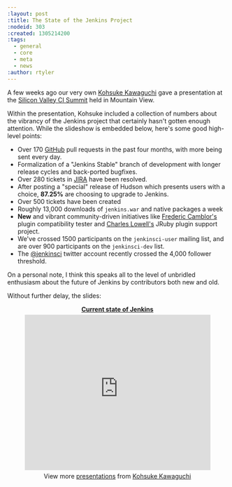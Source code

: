 ```yaml
---
:layout: post
:title: The State of the Jenkins Project
:nodeid: 303
:created: 1305214200
:tags:
  - general
  - core
  - meta
  - news
:author: rtyler
---
```


A few weeks ago our very own [Kohsuke Kawaguchi](http://www.twitter.com/kohsukekawa) gave a presentation at the [Silicon Valley CI Summit](http://events.linkedin.com/Silicon-Valley-Continuous-Integration/pub/591454) held in Mountain View.

Within the presentation, Kohsuke included a collection of numbers about the vibrancy of the Jenkins project that certainly hasn't gotten enough attention. While the slideshow is embedded below, here's some good high-level points:

- Over 170 [GitHub](https://github.com/jenkinsci) pull requests in the past four months, with more being sent every day.
- Formalization of a "Jenkins Stable" branch of development with longer release cycles and back-ported bugfixes.
- Over 280 tickets in [JIRA](https://issues.jenkins-ci.org) have been resolved.
- After posting a "special" release of Hudson which presents users with a choice, **87.25%** are choosing to upgrade to Jenkins.
- Over 500 tickets have been created
- Roughly 13,000 downloads of `jenkins.war` and native packages a week
- **New** and vibrant community-driven initiatives like [Frederic Camblor's](http://twitter.com/fcamblor) plugin compatibility tester and [Charles Lowell's](http://twitter.com/cowboyd) JRuby plugin support project.
- We've crossed 1500 participants on the `jenkinsci-user` mailing list, and are over 900 participants on the `jenkinsci-dev` list.
- The [@jenkinsci](http://twitter.com/jenkinsci) twitter account recently crossed the 4,000 follower threshold.

On a personal note, I think this speaks all to the level of unbridled enthusiasm about the future of Jenkins by contributors both new and old.

Without further delay, the slides:

<center><div style="width:425px" id="__ss_7835978"> <strong style="display:block;margin:12px 0 4px"><a href="http://www.slideshare.net/kohsuke/current-state-of-jenkins" title="Current state of Jenkins">Current state of Jenkins</a></strong> <iframe src="http://www.slideshare.net/slideshow/embed_code/7835978" width="425" height="355" frameborder="0" marginwidth="0" marginheight="0" scrolling="no"></iframe> <div style="padding:5px 0 12px"> View more <a href="http://www.slideshare.net/">presentations</a> from <a href="http://www.slideshare.net/kohsuke">Kohsuke Kawaguchi</a> </div> </div></center>
<!--break-->
